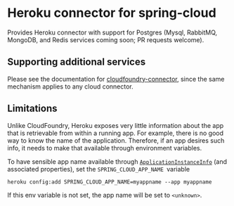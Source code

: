 Heroku connector for spring-cloud
=======================================

Provides Heroku connector with support for Postgres (Mysql, RabbitMQ, MongoDB, and Redis services 
coming soon; PR requests welcome).

Supporting additional services
------------------------------
Please see the documentation for [cloudfoundry-connector](../cloudfoundry-connector), since the same 
mechanism applies to any cloud connector.

Limitations
-----------
Unlike CloudFoundry, Heroku exposes very little information about the app that is retrievable from 
within a running app. For example, there is no good way to know the name of the application. 
Therefore, if an app desires such info, it needs to make that available through environment variables.

To have sensible app name available through [`ApplicationInstanceInfo`](../core/src/main/java/org/springframework/cloud/app/ApplicationInstanceInfo.java) 
(and associated properties), set the `SPRING_CLOUD_APP_NAME `variable
  
    heroku config:add SPRING_CLOUD_APP_NAME=myappname --app myappname
    
If this env variable is not set, the app name will be set to `<unknown>`.